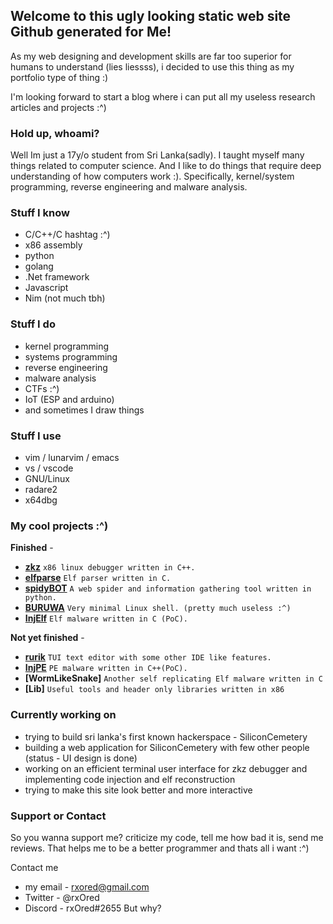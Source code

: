 ## Welcome to this ugly looking static web site Github generated for Me!

As my web designing and development skills are far too superior for humans to understand (lies liessss), i decided to use this thing as my portfolio type of thing :)

I'm looking forward to start a blog where i can put all my useless research articles and projects :^)

### Hold up, whoami?

Well Im just a 17y/o student from Sri Lanka(sadly). I taught myself many things related to computer science. And I like to do things that require deep understanding of how computers work :). Specifically, kernel/system programming, reverse engineering and malware analysis.

### Stuff I know

- C/C++/C hashtag :^)
- x86 assembly
- python
- golang
- .Net framework
- Javascript
- Nim (not much tbh)

### Stuff I do

- kernel programming
- systems programming
- reverse engineering
- malware analysis
- CTFs :^)
- IoT (ESP and arduino)
- and sometimes I draw things

### Stuff I use

- vim / lunarvim / emacs
- vs / vscode
- GNU/Linux
- radare2
- x64dbg

### My cool projects :^)

**Finished** - 
- **[zkz](https://github.com/rxOred/zkz.git)** `x86 linux debugger written in C++.`
- **[elfparse](https://github.com/rxOred/elfparse.git)** `Elf parser written in C.`
- **[spidyBOT](https://github.com/rxOred/spidyBOT.git)** `A web spider and information gathering tool written in python.`
- **[BURUWA](https://github.com/rxOred/BURUWA.git)** `Very minimal Linux shell. (pretty much useless :^)`
- **[InjElf](https://github.com/rxOred/InjElf.git)** `Elf malware written in C (PoC).`

**Not yet finished** -
- **[rurik](https://github.com/rxOred/rurik.git)** `TUI text editor with some other IDE like features.`
- **[InjPE](https://github.com/rxOred/InjPE.git)** `PE malware written in C++(PoC).`
- **[WormLikeSnake]** `Another self replicating Elf malware written in C`
- **[Lib]** `Useful tools and header only libraries written in x86`

### Currently working on

- trying to build sri lanka's first known hackerspace - SiliconCemetery
- building a web application for SiliconCemetery with few other people (status - UI design is done)
- working on an efficient terminal user interface for zkz debugger and implementing code injection and elf reconstruction
- trying to make this site look better and more interactive

### Support or Contact

So you wanna support me? criticize my code, tell me how bad it is, send me reviews. That helps me to be a better programmer and thats all i want :^)

Contact me
- my email - rxored@gmail.com
- Twitter - @rxOred
- Discord - rxOred#2655 
But why?
